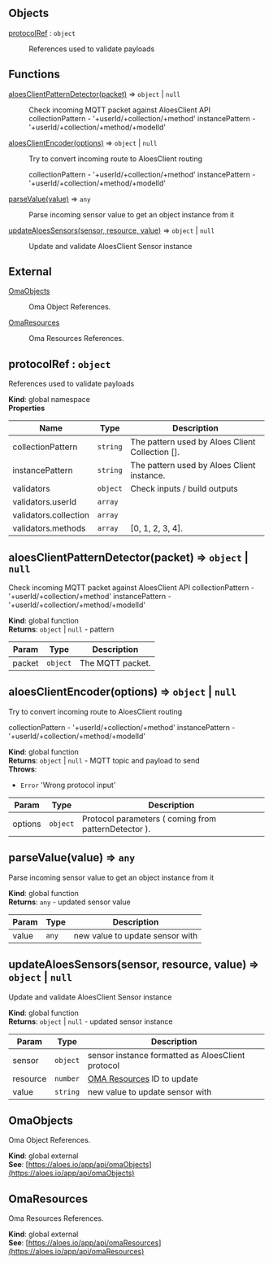 ## Objects

<dl>
<dt><a href="#protocolRef">protocolRef</a> : <code>object</code></dt>
<dd><p>References used to validate payloads</p>
</dd>
</dl>

## Functions

<dl>
<dt><a href="#aloesClientPatternDetector">aloesClientPatternDetector(packet)</a> ⇒ <code>object</code> | <code>null</code></dt>
<dd><p>Check incoming MQTT packet against AloesClient API
collectionPattern - &#39;+userId/+collection/+method&#39;
instancePattern - &#39;+userId/+collection/+method/+modelId&#39;</p>
</dd>
<dt><a href="#aloesClientEncoder">aloesClientEncoder(options)</a> ⇒ <code>object</code> | <code>null</code></dt>
<dd><p>Try to convert incoming route to AloesClient routing</p>
<p>collectionPattern - &#39;+userId/+collection/+method&#39;
instancePattern - &#39;+userId/+collection/+method/+modelId&#39;</p>
</dd>
<dt><a href="#parseValue">parseValue(value)</a> ⇒ <code>any</code></dt>
<dd><p>Parse incoming sensor value to get an object instance from it</p>
</dd>
<dt><a href="#updateAloesSensors">updateAloesSensors(sensor, resource, value)</a> ⇒ <code>object</code> | <code>null</code></dt>
<dd><p>Update and validate AloesClient Sensor instance</p>
</dd>
</dl>

## External

<dl>
<dt><a href="#external_OmaObjects">OmaObjects</a></dt>
<dd><p>Oma Object References.</p>
</dd>
<dt><a href="#external_OmaResources">OmaResources</a></dt>
<dd><p>Oma Resources References.</p>
</dd>
</dl>

<a name="protocolRef"></a>

## protocolRef : <code>object</code>
References used to validate payloads

**Kind**: global namespace  
**Properties**

| Name | Type | Description |
| --- | --- | --- |
| collectionPattern | <code>string</code> | The pattern used by Aloes Client Collection []. |
| instancePattern | <code>string</code> | The pattern used by Aloes Client instance. |
| validators | <code>object</code> | Check inputs / build outputs |
| validators.userId | <code>array</code> |  |
| validators.collection | <code>array</code> |  |
| validators.methods | <code>array</code> | [0, 1, 2, 3, 4]. |

<a name="aloesClientPatternDetector"></a>

## aloesClientPatternDetector(packet) ⇒ <code>object</code> \| <code>null</code>
Check incoming MQTT packet against AloesClient API
collectionPattern - '+userId/+collection/+method'
instancePattern - '+userId/+collection/+method/+modelId'

**Kind**: global function  
**Returns**: <code>object</code> \| <code>null</code> - pattern  

| Param | Type | Description |
| --- | --- | --- |
| packet | <code>object</code> | The MQTT packet. |

<a name="aloesClientEncoder"></a>

## aloesClientEncoder(options) ⇒ <code>object</code> \| <code>null</code>
Try to convert incoming route to AloesClient routing

collectionPattern - '+userId/+collection/+method'
instancePattern - '+userId/+collection/+method/+modelId'

**Kind**: global function  
**Returns**: <code>object</code> \| <code>null</code> - MQTT topic and payload to send  
**Throws**:

- <code>Error</code> 'Wrong protocol input'


| Param | Type | Description |
| --- | --- | --- |
| options | <code>object</code> | Protocol parameters ( coming from patternDetector ). |

<a name="parseValue"></a>

## parseValue(value) ⇒ <code>any</code>
Parse incoming sensor value to get an object instance from it

**Kind**: global function  
**Returns**: <code>any</code> - updated sensor value  

| Param | Type | Description |
| --- | --- | --- |
| value | <code>any</code> | new value to update sensor with |

<a name="updateAloesSensors"></a>

## updateAloesSensors(sensor, resource, value) ⇒ <code>object</code> \| <code>null</code>
Update and validate AloesClient Sensor instance

**Kind**: global function  
**Returns**: <code>object</code> \| <code>null</code> - updated sensor instance  

| Param | Type | Description |
| --- | --- | --- |
| sensor | <code>object</code> | sensor instance formatted as AloesClient protocol |
| resource | <code>number</code> | [OMA Resources](/aloes/#omaresources)  ID to update |
| value | <code>string</code> | new value to update sensor with |

<a name="external_OmaObjects"></a>

## OmaObjects
Oma Object References.

**Kind**: global external  
**See**: [https://aloes.io/app/api/omaObjects](https://aloes.io/app/api/omaObjects)  
<a name="external_OmaResources"></a>

## OmaResources
Oma Resources References.

**Kind**: global external  
**See**: [https://aloes.io/app/api/omaResources](https://aloes.io/app/api/omaResources)  
